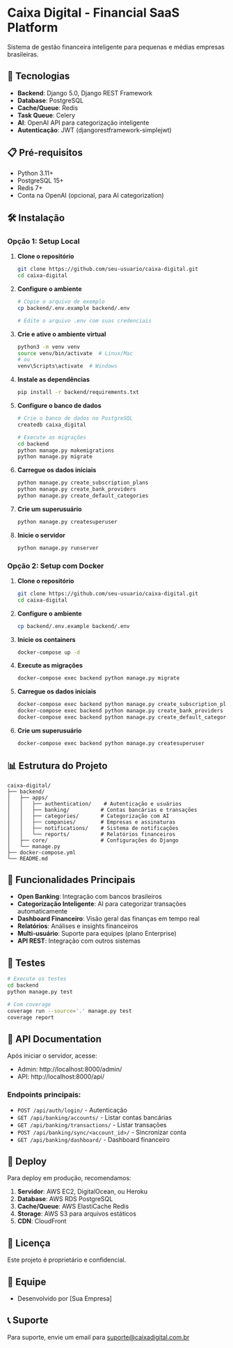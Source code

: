 # Caixa Digital - Financial SaaS Platform

Sistema de gestão financeira inteligente para pequenas e médias empresas brasileiras.

## 🚀 Tecnologias

- **Backend**: Django 5.0, Django REST Framework
- **Database**: PostgreSQL
- **Cache/Queue**: Redis
- **Task Queue**: Celery
- **AI**: OpenAI API para categorização inteligente
- **Autenticação**: JWT (djangorestframework-simplejwt)

## 📋 Pré-requisitos

- Python 3.11+
- PostgreSQL 15+
- Redis 7+
- Conta na OpenAI (opcional, para AI categorization)

## 🛠️ Instalação

### Opção 1: Setup Local

1. **Clone o repositório**
   ```bash
   git clone https://github.com/seu-usuario/caixa-digital.git
   cd caixa-digital
   ```

2. **Configure o ambiente**
   ```bash
   # Copie o arquivo de exemplo
   cp backend/.env.example backend/.env
   
   # Edite o arquivo .env com suas credenciais
   ```

3. **Crie e ative o ambiente virtual**
   ```bash
   python3 -m venv venv
   source venv/bin/activate  # Linux/Mac
   # ou
   venv\Scripts\activate  # Windows
   ```

4. **Instale as dependências**
   ```bash
   pip install -r backend/requirements.txt
   ```

5. **Configure o banco de dados**
   ```bash
   # Crie o banco de dados no PostgreSQL
   createdb caixa_digital
   
   # Execute as migrações
   cd backend
   python manage.py makemigrations
   python manage.py migrate
   ```

6. **Carregue os dados iniciais**
   ```bash
   python manage.py create_subscription_plans
   python manage.py create_bank_providers
   python manage.py create_default_categories
   ```

7. **Crie um superusuário**
   ```bash
   python manage.py createsuperuser
   ```

8. **Inicie o servidor**
   ```bash
   python manage.py runserver
   ```

### Opção 2: Setup com Docker

1. **Clone o repositório**
   ```bash
   git clone https://github.com/seu-usuario/caixa-digital.git
   cd caixa-digital
   ```

2. **Configure o ambiente**
   ```bash
   cp backend/.env.example backend/.env
   ```

3. **Inicie os containers**
   ```bash
   docker-compose up -d
   ```

4. **Execute as migrações**
   ```bash
   docker-compose exec backend python manage.py migrate
   ```

5. **Carregue os dados iniciais**
   ```bash
   docker-compose exec backend python manage.py create_subscription_plans
   docker-compose exec backend python manage.py create_bank_providers
   docker-compose exec backend python manage.py create_default_categories
   ```

6. **Crie um superusuário**
   ```bash
   docker-compose exec backend python manage.py createsuperuser
   ```

## 📊 Estrutura do Projeto

```
caixa-digital/
├── backend/
│   ├── apps/
│   │   ├── authentication/    # Autenticação e usuários
│   │   ├── banking/          # Contas bancárias e transações
│   │   ├── categories/       # Categorização com AI
│   │   ├── companies/        # Empresas e assinaturas
│   │   ├── notifications/    # Sistema de notificações
│   │   └── reports/          # Relatórios financeiros
│   ├── core/                 # Configurações do Django
│   └── manage.py
├── docker-compose.yml
└── README.md
```

## 🔑 Funcionalidades Principais

- **Open Banking**: Integração com bancos brasileiros
- **Categorização Inteligente**: AI para categorizar transações automaticamente
- **Dashboard Financeiro**: Visão geral das finanças em tempo real
- **Relatórios**: Análises e insights financeiros
- **Multi-usuário**: Suporte para equipes (plano Enterprise)
- **API REST**: Integração com outros sistemas

## 🧪 Testes

```bash
# Execute os testes
cd backend
python manage.py test

# Com coverage
coverage run --source='.' manage.py test
coverage report
```

## 📝 API Documentation

Após iniciar o servidor, acesse:
- Admin: http://localhost:8000/admin/
- API: http://localhost:8000/api/

### Endpoints principais:

- `POST /api/auth/login/` - Autenticação
- `GET /api/banking/accounts/` - Listar contas bancárias
- `GET /api/banking/transactions/` - Listar transações
- `POST /api/banking/sync/<account_id>/` - Sincronizar conta
- `GET /api/banking/dashboard/` - Dashboard financeiro

## 🚀 Deploy

Para deploy em produção, recomendamos:

1. **Servidor**: AWS EC2, DigitalOcean, ou Heroku
2. **Database**: AWS RDS PostgreSQL
3. **Cache/Queue**: AWS ElastiCache Redis
4. **Storage**: AWS S3 para arquivos estáticos
5. **CDN**: CloudFront

## 📄 Licença

Este projeto é proprietário e confidencial.

## 👥 Equipe

- Desenvolvido por [Sua Empresa]

## 📞 Suporte

Para suporte, envie um email para suporte@caixadigital.com.br